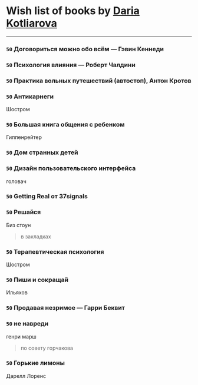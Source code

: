 # Wish list of books by [Daria Kotliarova](http://vk.com/id5180649)
---

### `50` Договориться можно обо всём — Гэвин Кеннеди

### `50` Психология влияния — Роберт Чалдини

### `50` Практика вольных путешествий (автостоп), Антон Кротов

### `50` Антикарнеги
Шостром

### `50` Большая книга общения с ребенком
Гиппенрейтер

### `50` Дом странных детей

### `50` Дизайн пользовательского интерфейса
головач

### `50` Getting Real от 37signals

### `50` Решайся
Биз стоун
> в закладках

### `50` Терапевтическая психология
Шостром

### `50` Пиши и сокращай
Ильяхов

### `50` Продавая незримое — Гарри Беквит

### `50` не навреди
генри марш
> по совету горчакова

### `50` Горькие лимоны
Дарелл Лоренс

